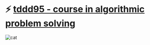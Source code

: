 # ⚡️ [tddd95 - course in algorithmic problem solving](https://www.ida.liu.se/~TDDD95/)


![cat](https://i.pinimg.com/550x/e6/62/6e/e6626eb449222cde8e8155d347e4969c.jpg)
